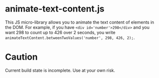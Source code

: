 animate-text-content.js
=======================

This JS micro-library allows you to animate the text content of elements in the DOM. For example, if you have `<div id='number'>298</div>` and you want 298 to count up to 426 over 2 seconds, you write `animateTextContent.betweenTwoValues('number', 298, 426, 2);`.

Caution
=======
Current build state is incomplete. Use at your own risk.